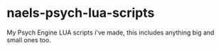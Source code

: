 # naels-psych-lua-scripts
My Psych Engine LUA scripts i've made, this includes anything big and small ones too.
